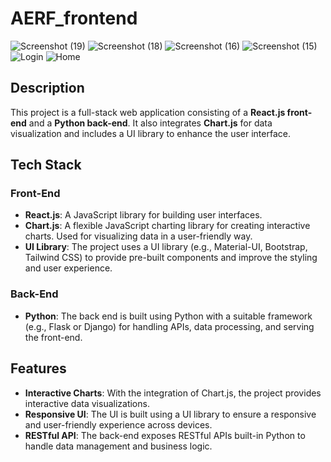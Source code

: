 # AERF_frontend
![Screenshot (19)](https://github.com/user-attachments/assets/5cdba00c-6f39-4872-82e5-287564aaafe0)
![Screenshot (18)](https://github.com/user-attachments/assets/47702fc2-00ee-4441-a123-54ec3c718e68)
![Screenshot (16)](https://github.com/user-attachments/assets/8e1fca6f-18fb-4c52-945e-49447e8c6b20)
![Screenshot (15)](https://github.com/user-attachments/assets/7c09abe2-c2d9-4509-b719-2ee63237546b)
![Login](https://github.com/user-attachments/assets/b7244058-5628-45b3-bac2-5eab624a43d5)
![Home](https://github.com/user-attachments/assets/e65a24fa-9ea3-4636-bf30-97800ae77b52)

## Description
This project is a full-stack web application consisting of a **React.js front-end** and a **Python back-end**. It also integrates **Chart.js** for data visualization and includes a UI library to enhance the user interface.

## Tech Stack

### Front-End
- **React.js**: A JavaScript library for building user interfaces.
- **Chart.js**: A flexible JavaScript charting library for creating interactive charts. Used for visualizing data in a user-friendly way.
- **UI Library**: The project uses a UI library (e.g., Material-UI, Bootstrap, Tailwind CSS) to provide pre-built components and improve the styling and user experience.

### Back-End
- **Python**: The back end is built using Python with a suitable framework (e.g., Flask or Django) for handling APIs, data processing, and serving the front-end.

## Features
- **Interactive Charts**: With the integration of Chart.js, the project provides interactive data visualizations.
- **Responsive UI**: The UI is built using a UI library to ensure a responsive and user-friendly experience across devices.
- **RESTful API**: The back-end exposes RESTful APIs built-in Python to handle data management and business logic.
